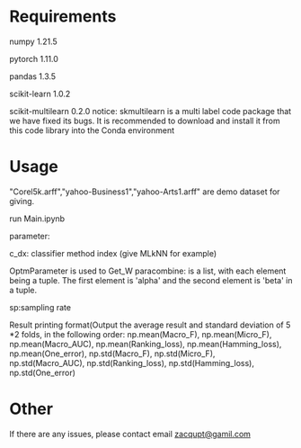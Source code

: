 
# Requirements 
numpy 1.21.5

pytorch 1.11.0

pandas 1.3.5

scikit-learn 1.0.2

scikit-multilearn 0.2.0 notice: skmultilearn is a multi label code package that we have fixed its bugs. It is recommended to download and install it from this code library into the Conda environment



# Usage
"Corel5k.arff","yahoo-Business1","yahoo-Arts1.arff" are demo dataset for giving.

run Main.ipynb

parameter:

c_dx: classifier method index (give MLkNN for example)

OptmParameter is used to Get_W
paracombine: is a list, with each element being a tuple. The first element is 'alpha' and the second element is 'beta' in a tuple.

sp:sampling rate

Result printing format(Output the average result and standard deviation of 5 *2 folds, in the following order:
    np.mean(Macro_F),
    np.mean(Micro_F),
    np.mean(Macro_AUC),
    np.mean(Ranking_loss),
    np.mean(Hamming_loss),
    np.mean(One_error),
    np.std(Macro_F),
    np.std(Micro_F),
    np.std(Macro_AUC),
    np.std(Ranking_loss),
    np.std(Hamming_loss),
    np.std(One_error)

# Other

If there are any issues, please contact email zacqupt@gamil.com
